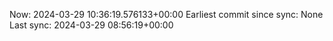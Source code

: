 Now: 2024-03-29 10:36:19.576133+00:00 Earliest commit since sync: None Last sync: 2024-03-29 08:56:19+00:00
